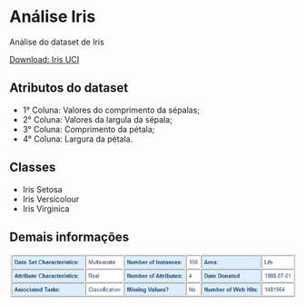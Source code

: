 # Análise Iris

Análise do dataset de Iris

[Download: Iris UCI](https://archive.ics.uci.edu/ml/datasets/iris)

## Atributos do dataset

* 1° Coluna: Valores do comprimento da sépalas;
* 2° Coluna: Valores da largula da sépala;
* 3° Coluna: Comprimento da pétala;
* 4° Coluna: Largura da pétala.

## Classes
* Iris Setosa
* Iris Versicolour
* Iris Virginica

## Demais informações

![GitHub Logo](images/infog.PNG)